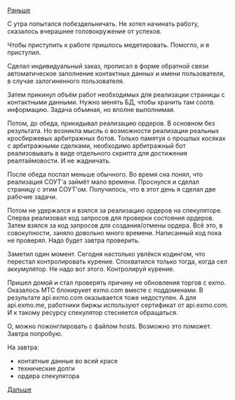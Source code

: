 [Раньше](2017.10.25.md)

С утра попытался побездельничать.
Не хотел начинать работу, сказалось вчерашнее головокружение от успехов.

Чтобы приступить к работе пришлось медетировать. Помогло, и я приступил.

Сделал индивидуальный заказ, прописал в форме обратной связи автоматическое заполнение контактных данных и имени пользователя, в случае залогиненного пользователя.

Затем прикинул объём работ необходимых для реализации страницы с контактными данными. Нужно менять БД, чтобы хранить там соотв. информацию. Задача объмная, но вполне выполнимая.

Потом, до обеда, прикидывал реализацию ордеров. В основном без результата.
Но возникла мысль о возможности реализации реальных кросбиржевых арбитражных ботов.
Только памятуя о прошлых косяках с арбитражными сделками, необходимо арбитражный бот реализовывать в виде отдельного скрипта для достижения реалтаймовости. И не жадничать.

После обеда поспал меньше обычного. Во время сна понял, что реализация СОУТ'а займёт мало времени. Проснулся и сделал страницу с этим СОУТ'ом.
Получилось, что в этот день я сделал две рабочие задачи.

Потом не удержался и взялся за реализацию ордеров на спекуляторе.
Сперва реализовал код запросов для проверки состояния ордеров. Затем взялся за код запросов для создания/отмены ордера.
Всё это, в совокупности, заняло довольно много времени. Написанный код пока не проверял. Надо будет завтра проверить.

Заметил один момент. Сегодня настолько увлёкся кодингом, что перестал контролировать курение. Спохватился только тогда, когда сел аккумулятор. Не надо вот этого. Контролируй курение.

Пришел домой и стал проверять причину не обновления торгов с exmo. Оказалось МТС блокирукет exmo.com вместе с поддоменами. В результате api.exmo.com оказывается тоже недоступен.
А для api.exmo.me, работники биржы используют сертификат от api.exmo.com. И к такому ресурсу спекулятор стесняется обращаться.

О, можно пожонглировать с файлом hosts. Возможно это поможет. Завтра попробую.

На завтра:
  * контатные данные во всей красе
  * технические долги
  * ордера спекулятора

[Дальше](2017.10.27.md)